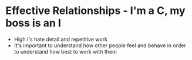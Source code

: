 # Effective Relationships - I'm a C, my boss is an I

* High I's hate detail and repetitive work
* It's important to understand how other people feel and behave in order
  to understand how best to work with them

